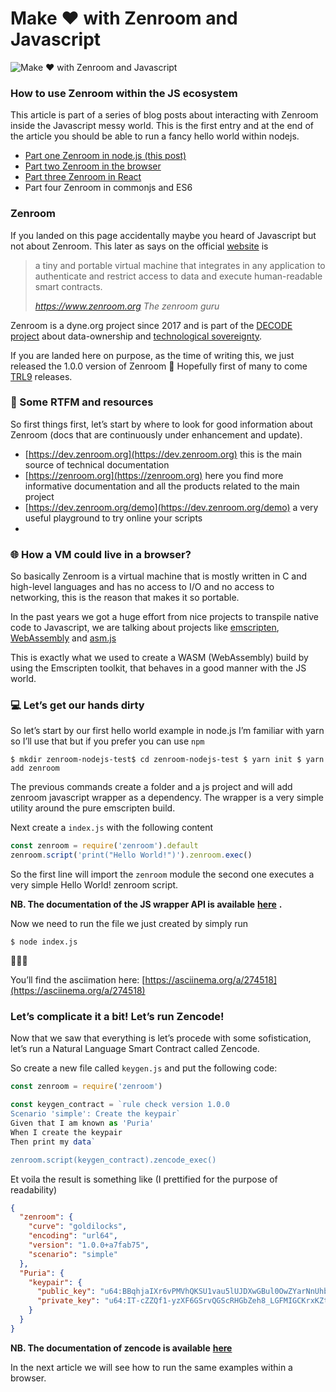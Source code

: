 # Make ❤️ with Zenroom and Javascript


![Make ❤️ with Zenroom and Javascript](https://www.dyne.org/wp-content/uploads/2019/11/cropped-zenroom_only-logo-1000x675.png ':size=100x68')

### How to use Zenroom within the JS ecosystem

This article is part of a series of blog posts about interacting with Zenroom inside the Javascript messy world. This is the first entry and at the end of the article you should be able to run a fancy hello world within nodejs.

- [Part one Zenroom in node.js (this post)](https://www.dyne.org/using-zenroom-with-javascript-nodejs-part1/)
- [Part two Zenroom in the browser](https://www.dyne.org/make-with-zenroom-and-javascript-part-2/)
- [Part three Zenroom in React](https://www.dyne.org/make-with-zenroom-and-javascript-part-3/)
- Part four Zenroom in commonjs and ES6
### Zenroom

If you landed on this page accidentally maybe you heard of Javascript but not about Zenroom. This later as says on the official [website](https://zenroom.org) is


> a tiny and portable virtual machine that integrates in any application to authenticate and restrict access to data and execute human-readable smart contracts.
> 
> <cite><a href="https://www.zenroom.org">https://www.zenroom.org</a> The zenroom guru</cite>


Zenroom is a dyne.org project since 2017 and is part of the&nbsp;[DECODE project](https://decodeproject.eu/)&nbsp;about data-ownership and&nbsp;[technological sovereignty](https://www.youtube.com/watch?v=RvBRbwBm_nQ).


If you are landed here on purpose, as the time of writing this, we just released the 1.0.0 version of Zenroom 🎉 Hopefully first of many to come [TRL9](https://en.wikipedia.org/wiki/Technology_readiness_level) releases.

### 📑 Some RTFM and resources

So first things first, let’s start by where to look for good information about Zenroom (docs that are continuously under enhancement and update).

- [https://dev.zenroom.org](https://dev.zenroom.org) this is the main source of technical documentation
- [https://zenroom.org](https://zenroom.org) here you find more informative documentation and all the products related to the main project
- [https://dev.zenroom.org/demo](https://dev.zenroom.org/demo) a very useful playground to try online your scripts
- 
### 🌐 How a VM could live in a browser?

So basically Zenroom is a virtual machine that is mostly written in C and high-level languages and has no access to I/O and no access to networking, this is the reason that makes it so portable.


In the past years we got a huge effort from nice projects to transpile native code to Javascript, we are talking about projects like [emscripten](https://emscripten.org/), [WebAssembly](https://webassembly.org/) and [asm.js](http://asmjs.org/)


This is exactly what we used to create a WASM (WebAssembly) build by using the Emscripten toolkit, that behaves in a good manner with the JS world.

### 💻 Let’s get our hands dirty

So let’s start by our first hello world example in node.js I’m familiar with yarn so I’ll use that but if you prefer you can use `npm `


`$ mkdir zenroom-nodejs-test$ cd zenroom-nodejs-test $ yarn init $ yarn add zenroom`


The previous commands create a folder and a js project and will add zenroom javascript wrapper as a dependency. The wrapper is a very simple utility around the pure emscripten build.


Next create a `index.js` with the following content

```javascript
const zenroom = require('zenroom').default
zenroom.script('print("Hello World!")').zenroom.exec()
```

So the first line will import the `zenroom` module the second one executes a very simple Hello World! zenroom script.


**NB. The documentation of the JS wrapper API is available** [**here**](https://github.com/DECODEproject/Zenroom/tree/master/bindings/javascript) **.**


Now we need to run the file we just created by simply run


`$ node index.js`


🎉🎉🎉


You’ll find the asciimation here: [https://asciinema.org/a/274518](https://asciinema.org/a/274518)

### Let’s complicate it a bit! Let’s run Zencode!

Now that we saw that everything is let’s procede with some sofistication, let’s run a Natural Language Smart Contract called Zencode.


So create a new file called `keygen.js` and put the following code:


```javascript
const zenroom = require('zenroom')

const keygen_contract = `rule check version 1.0.0
Scenario 'simple': Create the keypair`
Given that I am known as 'Puria'
When I create the keypair
Then print my data`

zenroom.script(keygen_contract).zencode_exec()
```



Et voila the result is something like (I prettified for the purpose of readability)


```json
{
  "zenroom": {
    "curve": "goldilocks",
    "encoding": "url64",
    "version": "1.0.0+a7fab75",
    "scenario": "simple"
  },
  "Puria": {
    "keypair": {
      "public_key": "u64:BBqhjaIXr6vPMVhQKSU1vau5lUJDXwGBul0OwZYarNnUhbG2W6bMY-uo2dH-W4ymjx-vU_3agTQm2N1F25xq8o74DutvNW3ZX8GHROa5zIi7TIDoXy-_5sSyKBeVnGZ9IrFkoo9R2cbtREjOE6hgZ-Q",
      "private_key": "u64:IT-cZZQf1-yzXF6GSrvQGScRHGbZeh8_LGFMIGCKrxKZtbk3RJbWXLlBlOfJ3oAWgaaYa5mc9iM"
    }
  }
}
```


**NB. The documentation of zencode is available** [**here**](https://dev.zenroom.org/zencode/)


In the next article we will see how to run the same examples within a browser.



